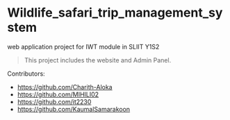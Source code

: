 # Wildlife_safari_trip_management_system
 web application project for IWT module in SLIIT Y1S2

> This project includes the website and Admin Panel.

 Contributors:

 * https://github.com/Charith-Aloka
 * https://github.com/MIHILI02
 * https://github.com/it2230 
 * https://github.com/KaumalSamarakoon
